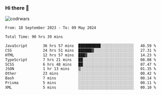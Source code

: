 ### Hi there 👋


![codrwars](https://www.codewars.com/users/rsschool_c9af20f58c35c696/badges/micro) 

<!--START_SECTION:waka-->

```txt
From: 18 September 2023 - To: 09 May 2024

Total Time: 90 hrs 39 mins

JavaScript       36 hrs 57 mins  ██████████░░░░░░░░░░░░░░░   40.59 %
CSS              24 hrs 51 mins  ██████▓░░░░░░░░░░░░░░░░░░   27.31 %
HTML             12 hrs 57 mins  ███▓░░░░░░░░░░░░░░░░░░░░░   14.23 %
TypeScript       7 hrs 21 mins   ██░░░░░░░░░░░░░░░░░░░░░░░   08.08 %
SCSS             6 hrs 48 mins   ██░░░░░░░░░░░░░░░░░░░░░░░   07.47 %
JSON             1 hr 13 mins    ▒░░░░░░░░░░░░░░░░░░░░░░░░   01.35 %
Other            23 mins         ░░░░░░░░░░░░░░░░░░░░░░░░░   00.42 %
Bash             7 mins          ░░░░░░░░░░░░░░░░░░░░░░░░░   00.14 %
Prisma           5 mins          ░░░░░░░░░░░░░░░░░░░░░░░░░   00.11 %
XML              5 mins          ░░░░░░░░░░░░░░░░░░░░░░░░░   00.10 %
```

<!--END_SECTION:waka-->
